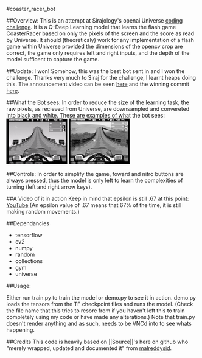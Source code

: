 #coaster_racer_bot

##Overview:
This is an attempt at Sirajology's openai Universe [coding challenge](https://www.youtube.com/watch?v=mGYU5t8MO7s&t=11s).
It is a Q-Deep Learning model that learns the flash game CoasterRacer based on only the pixels of the screen and the score as read by Universe. It should (theoreticaly) work for any implementation of a flash game within Universe provided the dimensions of the opencv crop are correct, the game only requires left and right inputs, and the depth of the model sufficent to capture the game.

##Update:
I won! Somehow, this was the best bot sent in and I won the challenge. Thanks very much to Siraj for the challenge, I learnt heaps doing this. The announcement video can be seen [here](https://www.youtube.com/watch?v=0xVqLJe9_CY&t=205s) and the winning commit [here](https://github.com/av80r/coaster_racer_coding_challenge/commit/f8064d954f148f5344dce1a2dda0cc6c43dc5757).

##What the Bot sees:
In order to reduce the size of the learning task, the raw pixels, as recieved from Universe, are downsampled and convereted into black and white.
These are examples of what the bot sees:
![alt tag](WhatBotSees.png)
![alt tag](WhatBotSees2.png)

##Controls:
In order to simplify the game, foward and nitro buttons are always pressed, thus the model is only left to learn the complexities of turning (left and right arrow keys).

##A Video of it in action
Keep in mind that epsilon is still .67 at this point: [YouTube](https://youtu.be/k1iWUnPV_og) (An epsilon value of .67 means that 67% of the time, it is still making random movements.)

##Dependancies

* tensorflow
* cv2
* numpy
* random
* collections
* gym
* universe

##Usage:

Either run train.py to train the model or demo.py to see it in action. demo.py loads the tensors from the TF checkpoint files and runs the model. (Check the file name that this tries to resore from if you haven't left this to train completely using my code or have made any alterations.)
Note that train.py doesn't render anything and as such, needs to be VNCd into to see whats happening.

##Credits
This code is heavily based on ||Source||'s here on github who "merely wrapped, updated and documented it" from [malreddysid](https://github.com/malreddysid).